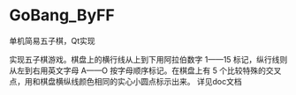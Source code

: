 # GoBang_ByFF
单机简易五子棋，Qt实现

实现五子棋游戏。棋盘上的横行线从上到下用阿拉伯数字 1——15 标记，纵行线则从左到右用英文字母 A——O 按字母顺序标记。在棋盘上有 5 个比较特殊的交叉点，用和棋盘横纵线颜色相同的实心小圆点标示出来。
详见doc文档
